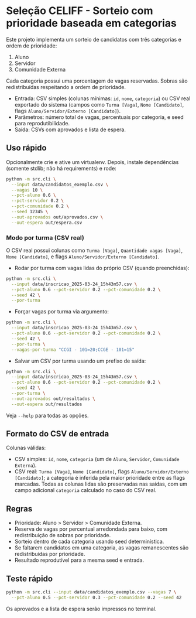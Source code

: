 # Seleção CELIFF - Sorteio com prioridade baseada em categorias

Este projeto implementa um sorteio de candidatos com três categorias e ordem de prioridade:

1. Aluno
2. Servidor
3. Comunidade Externa

Cada categoria possui uma porcentagem de vagas reservadas. Sobras são redistribuídas respeitando a ordem de prioridade.

- Entrada: CSV simples (colunas mínimas: `id`, `nome`, `categoria`) ou CSV real exportado do sistema (campos como `Turma [Vaga]`, `Nome [Candidato]`, flags `Aluno/Servidor/Externo [Candidato]`).
- Parâmetros: número total de vagas, percentuais por categoria, e seed para reprodutibilidade.
- Saída: CSVs com aprovados e lista de espera.

## Uso rápido

Opcionalmente crie e ative um virtualenv. Depois, instale dependências (somente stdlib; não há requirements) e rode:

```bash
python -m src.cli \
  --input data/candidatos_exemplo.csv \
  --vagas 10 \
  --pct-aluno 0.6 \
  --pct-servidor 0.2 \
  --pct-comunidade 0.2 \
  --seed 12345 \
  --out-aprovados out/aprovados.csv \
  --out-espera out/espera.csv
```

### Modo por turma (CSV real)

O CSV real possui colunas como `Turma [Vaga]`, `Quantidade vagas [Vaga]`, `Nome [Candidato]`, e flags `Aluno/Servidor/Externo [Candidato]`.

- Rodar por turma com vagas lidas do próprio CSV (quando preenchidas):

```bash
python -m src.cli \
  --input data/inscricao_2025-03-24_15h43m57.csv \
  --pct-aluno 0.6 --pct-servidor 0.2 --pct-comunidade 0.2 \
  --seed 42 \
  --por-turma
```

- Forçar vagas por turma via argumento:

```bash
python -m src.cli \
  --input data/inscricao_2025-03-24_15h43m57.csv \
  --pct-aluno 0.6 --pct-servidor 0.2 --pct-comunidade 0.2 \
  --seed 42 \
  --por-turma \
  --vagas-por-turma "CCGI - 101=20;CCGE - 101=15"
```

- Salvar um CSV por turma usando um prefixo de saída:

```bash
python -m src.cli \
  --input data/inscricao_2025-03-24_15h43m57.csv \
  --pct-aluno 0.6 --pct-servidor 0.2 --pct-comunidade 0.2 \
  --seed 42 \
  --por-turma \
  --out-aprovados out/resultados \
  --out-espera out/resultados
```

Veja `--help` para todas as opções.

## Formato do CSV de entrada

Colunas válidas:

- CSV simples: `id`, `nome`, `categoria` (um de `Aluno`, `Servidor`, `Comunidade Externa`).
- CSV real: `Turma [Vaga]`, `Nome [Candidato]`, flags `Aluno/Servidor/Externo [Candidato]`; a categoria é inferida pela maior prioridade entre as flags marcadas.
  Todas as colunas lidas são preservadas nas saídas, com um campo adicional `categoria` calculado no caso do CSV real.

## Regras

- Prioridade: Aluno > Servidor > Comunidade Externa.
- Reserva de vagas por percentual arredondada para baixo, com redistribuição de sobras por prioridade.
- Sorteio dentro de cada categoria usando seed determinística.
- Se faltarem candidatos em uma categoria, as vagas remanescentes são redistribuídas por prioridade.
- Resultado reprodutível para a mesma seed e entrada.

## Teste rápido

```bash
python -m src.cli --input data/candidatos_exemplo.csv --vagas 7 \
  --pct-aluno 0.5 --pct-servidor 0.3 --pct-comunidade 0.2 --seed 42
```

Os aprovados e a lista de espera serão impressos no terminal.
